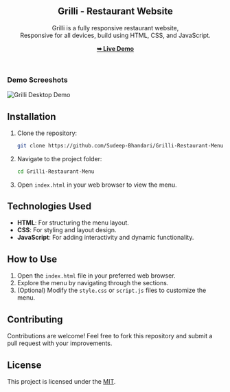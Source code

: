 <div align="center">
  <h2 align="center">Grilli - Restaurant Website</h2>

  Grilli is a fully responsive restaurant website, <br />Responsive for all devices, build using HTML, CSS, and JavaScript.

  <a href="https://Sudeep-Bhandari.github.io/grilli/"><strong>➥ Live Demo</strong></a>

</div>

<br />

### Demo Screeshots

![Grilli Desktop Demo](https://github.com/Sudeep-Bhandari/Grilli-Restaurant-Website/blob/main/grilli/readme-images/desktop.png "Desktop Demo")

## Installation

1. Clone the repository:
   ```bash
   git clone https://github.com/Sudeep-Bhandari/Grilli-Restaurant-Menu.git
   ```

2. Navigate to the project folder:
   ```bash
   cd Grilli-Restaurant-Menu
   ```

3. Open `index.html` in your web browser to view the menu.

## Technologies Used

- **HTML**: For structuring the menu layout.
- **CSS**: For styling and layout design.
- **JavaScript**: For adding interactivity and dynamic functionality.

## How to Use

1. Open the `index.html` file in your preferred web browser.
2. Explore the menu by navigating through the sections.
3. (Optional) Modify the `style.css` or `script.js` files to customize the menu.

## Contributing

Contributions are welcome! Feel free to fork this repository and submit a pull request with your improvements.

## License

This project is licensed under the [MIT](https://choosealicense.com/licenses/mit/).
